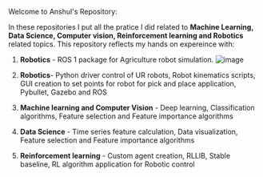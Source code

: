 Welcome to Anshul's Repository:


In these repositories I put all the pratice I did related to **Machine Learning, Data Science, Computer vision, Reinforcement learning and Robotics** related topics. This repository reflects my hands on expereince with:


1. **Robotics** - ROS 1 package for Agriculture robot simulation.
   ![image](https://github.com/Pagariya/I_pagariya/assets/51029506/1af6c137-d969-4ab2-a8d8-40ddbe9841f8)

3. **Robotics**- Python driver control of UR robots, Robot kinematics scripts, GUI creation to set points for robot for pick and place application, Pybullet, Gazebo and ROS

4. **Machine learning and Computer Vision** - Deep learning, Classification algorithms, Feature selection and Feature importance algorithms

5. **Data Science** - Time series feature calculation, Data visualization, Feature selection and Feature importance algorithms

6. **Reinforcement learning** - Custom agent creation, RLLIB, Stable baseline, RL algorithm application for Robotic control



